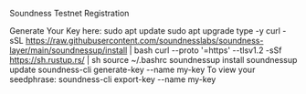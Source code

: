 Soundness Testnet Registration

Generate Your Key here: 
sudo apt update
sudo apt upgrade 
type -y
curl -sSL https://raw.githubusercontent.com/soundnesslabs/soundness-layer/main/soundnessup/install | bash
curl --proto '=https' --tlsv1.2 -sSf https://sh.rustup.rs/ | sh
source ~/.bashrc
soundnessup install
soundnessup update
soundness-cli generate-key --name my-key
To view your seedphrase: 
soundness-cli export-key --name my-key
